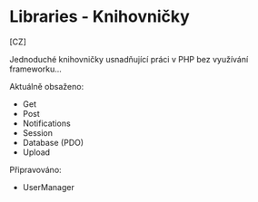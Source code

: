 # Libraries - Knihovničky

[CZ]

Jednoduché knihovničky usnadňující práci v PHP bez využívání frameworku...

Aktuálně obsaženo:
- Get
- Post
- Notifications
- Session
- Database (PDO)
- Upload

Připravováno:
- UserManager
